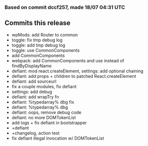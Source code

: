 ### Based on commit dccf257, made 18/07 04:31 UTC
## Commits this release
  - wpMods: add Router to common
  - toggle: fix tmp debug log
  - toggle: add tmp debug log
  - toggle: use CommonComponents
  - add CommonComponents
  - webpack: add CommonComponents and use instead of findByDisplayName
  - defiant: mod react.createElement, settings: add optional chaining
  - defiant: add props + children to patched React.createElement
  - defiant: add sourceurl
  - fix a couple modules, fix defiant
  - settings: add debug
  - defiant: add wrapTry fn
  - defiant: %typedarray% dbg fix
  - defiant: %typedarray% dbg
  - defiant: oops, remove debug code
  - defiant: no more DOMTokenList
  - add logs + fix defiant in bootstrapper
  - +defiant
  - +changelog, action test
  - fix defiant illegal invocation w/ DOMTokenList